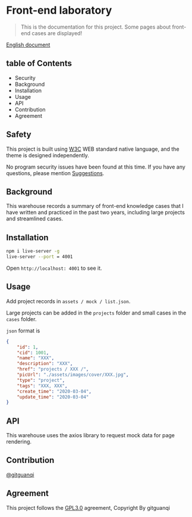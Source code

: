 # Front-end laboratory

> This is the documentation for this project. Some pages about front-end cases are displayed!

[English document](./README.md)

## table of Contents

+ Security
+ Background
+ Installation
+ Usage
+ API
+ Contribution
+ Agreement

## Safety

This project is built using [W3C](https://w3.org) WEB standard native language, and the theme is designed independently.

No program security issues have been found at this time. If you have any questions, please mention [Suggestions](https://github.com/gitguanqi/demo/issues/new).

## Background

This warehouse records a summary of front-end knowledge cases that I have written and practiced in the past two years, including large projects and streamlined cases.

## Installation

```sh
npm i live-server -g
live-server --port = 4001
```

Open `http://localhost: 4001` to see it.

## Usage

Add project records in `assets / mock / list.json`.

Large projects can be added in the `projects` folder and small cases in the `cases` folder.

`json` format is

```json
{
    "id": 1,
    "cid": 1001,
    "name": "XXX",
    "description": "XXX",
    "href": "projects / XXX /",
    "picUrl": "./assets/images/cover/XXX.jpg",
    "type": "project",
    "tags": "XXX, XXX",
    "create_time": "2020-03-04",
    "update_time": "2020-03-04"
}
```

## API

This warehouse uses the axios library to request mock data for page rendering.

## Contribution

[@gitguanqi](https://github.com/gitguanqi)

## Agreement

This project follows the [GPL3.0](https://www.gnu.org/licenses/gpl-3.0.html) agreement, Copyright By gitguanqi